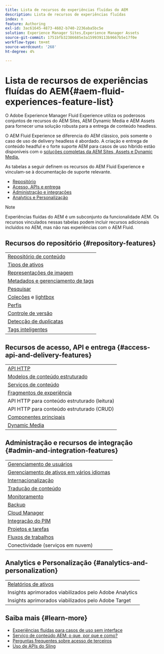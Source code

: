 ```yaml
---
title: Lista de recursos de experiências fluídas do AEM
description: Lista de recursos de experiências fluídas
index: n
feature: Authoring
exl-id: 3ac61645-4873-4602-b740-2236aba5bc5e
solution: Experience Manager Sites,Experience Manager Assets
source-git-commit: 1751bfb32386685e3a159939113b9667b5e17f0e
workflow-type: tm+mt
source-wordcount: '268'
ht-degree: 4%

---
```


# Lista de recursos de experiências fluídas do AEM{#aem-fluid-experiences-feature-list}

O Adobe Experience Manager Fluid Experience utiliza os poderosos conjuntos de recursos do AEM Sites, AEM Dynamic Media e AEM Assets para fornecer uma solução robusta para a entrega de conteúdo headless.

O AEM Fluid Experience se diferencia do AEM clássico, pois somente o caso de uso de delivery headless é abordado. A criação e entrega de conteúdo headful e o forte suporte AEM para casos de uso híbrido estão disponíveis com o [soluções completas da AEM Sites, Assets e Dynamic Media.](https://experienceleague.adobe.com/docs/experience-manager-65/user-guide/home.html?lang=pt-BR)

As tabelas a seguir definem os recursos do AEM Fluid Experience e vinculam-se à documentação de suporte relevante.

* [Repositório](#repository-features)
* [Acesso, APIs e entrega](#access-api-and-delivery-features)
* [Administração e integrações](#admin-and-integration-features)
* [Analytics e Personalização](#analytics-and-personalization)

>[!NOTE]
>
>Experiências fluídas do AEM é um subconjunto da funcionalidade AEM. Os recursos vinculados nessas tabelas podem incluir recursos adicionais incluídos no AEM, mas não nas experiências com o AEM Fluid.

## Recursos do repositório {#repository-features}

|  |
|---|
| [Repositório de conteúdo](/help/assets/manage-assets.md) |
| [Tipos de ativos](/help/assets/assets-formats.md) |
| [Representações de imagem](/help/assets/image-presets.md) |
| [Metadados e gerenciamento de tags](/help/assets/metadata.md) |
| [Pesquisar](/help/assets/manage-assets.md) |
| [Coleções](/help/assets/manage-assets.md) e [lightbox](/help/assets/light-box.md) |
| [Perfis](/help/assets/processing-profiles.md) |
| [Controle de versão](/help/assets/manage-assets.md) |
| [Detecção de duplicatas](/help/assets/duplicate-detection.md) |
| [Tags inteligentes](/help/assets/enhanced-smart-tags.md) |

## Recursos de acesso, API e entrega {#access-api-and-delivery-features}

|  |
|---|
| [API HTTP](/help/assets/mac-api-assets.md) |
| [Modelos de conteúdo estruturado](/help/assets/content-fragments/content-fragments.md) |
| [Serviços de conteúdo](https://experienceleague.adobe.com/docs/experience-manager-learn/getting-started-with-aem-headless/overview.html?lang=pt-BR) |
| [Fragmentos de experiência](/help/sites-authoring/experience-fragments.md) |
| API HTTP para conteúdo estruturado (leitura) |
| API HTTP para conteúdo estruturado (CRUD) |
| [Componentes principais](https://experienceleague.adobe.com/docs/experience-manager-core-components/using/introduction.html?lang=pt-BR) |
| [Dynamic Media](/help/assets/dynamic-media.md) |

## Administração e recursos de integração {#admin-and-integration-features}

|  |
|---|
| [Gerenciamento de usuários](/help/sites-administering/user-group-ac-admin.md) |
| [Gerenciamento de ativos em vários idiomas](/help/assets/multilingual-assets.md) |
| [Internacionalização](/help/sites-developing/i18n.md) |
| [Tradução de conteúdo](/help/sites-administering/translation.md) |
| [Monitoramento](/help/sites-deploying/monitoring-and-maintaining.md) |
| [Backup](/help/sites-administering/backup-and-restore.md) |
| [Cloud Manager](https://experienceleague.adobe.com/docs/experience-manager-cloud-service/content/introduction.html?lang=pt-BR) |
| [Integração do PIM](/help/sites-authoring/managing-product-information.md) |
| [Projetos e tarefas](/help/sites-authoring/projects.md) |
| [Fluxos de trabalhos](/help/sites-administering/workflows-starting.md) |
| Conectividade (serviços em nuvem) |

## Analytics e Personalização {#analytics-and-personalization}

|  |
|---|
| [Relatórios de ativos](/help/assets/asset-reports.md) |
| Insights aprimorados viabilizados pelo Adobe Analytics |
| Insights aprimorados viabilizados pelo Adobe Target |

## Saiba mais {#learn-more}

* [Experiências fluídas para casos de uso sem interface](https://experienceleague.adobe.com/docs/experience-manager-gems-events/gems/gems2017/aem-headless-usecases.html)
* [Serviço de conteúdo AEM: o que, por que e como?](https://experienceleague.adobe.com/docs/experience-manager-learn/getting-started-with-aem-headless/content-services/overview.html)
* [Perguntas frequentes sobre acesso de terceiros](https://experienceleague.adobe.com/docs/experience-manager-learn/getting-started-with-aem-headless/content-services/chapter-7.html)
* [Uso de APIs do Sling](https://experienceleague.adobe.com/docs/experience-manager-learn/getting-started-wknd-tutorial-develop/project-archetype/component-basics.html#sling-models)
